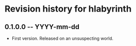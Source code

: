 # Revision history for hlabyrinth

## 0.1.0.0  -- YYYY-mm-dd

* First version. Released on an unsuspecting world.
